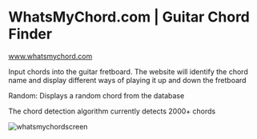 # WhatsMyChord.com | Guitar Chord Finder

www.whatsmychord.com

Input chords into the guitar fretboard. The website will identify the chord name and display different ways of playing it up and down the fretboard

Random: Displays a random chord from the database

The chord detection algorithm currently detects 2000+ chords

![whatsmychordscreen](https://user-images.githubusercontent.com/8596647/86066942-87ab1c00-ba41-11ea-98f8-167f33864203.png)
